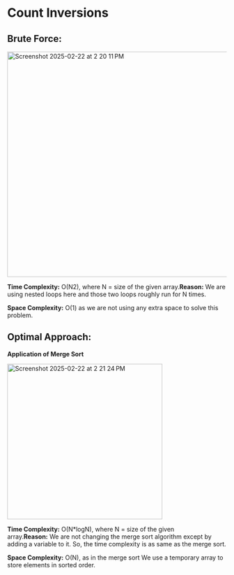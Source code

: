 # Count Inversions

## Brute Force:


<img width="516" alt="Screenshot 2025-02-22 at 2 20 11 PM" src="https://github.com/user-attachments/assets/723e288e-1293-4f5c-aa84-f86788889c19" />


**Time Complexity:** O(N2), where N = size of the given array.**Reason:** We are using nested loops here and those two loops roughly run for N times.

**Space Complexity:** O(1) as we are not using any extra space to solve this problem.



## Optimal Approach:

**Application of Merge Sort**


<img width="356" alt="Screenshot 2025-02-22 at 2 21 24 PM" src="https://github.com/user-attachments/assets/f67db2f5-90ef-4f2e-92d7-ebe99f8a8259" />


**Time Complexity:** O(N\*logN), where N = size of the given array.**Reason:** We are not changing the merge sort algorithm except by adding a variable to it. So, the time complexity is as same as the merge sort.

**Space Complexity:** O(N), as in the merge sort We use a temporary array to store elements in sorted order.
